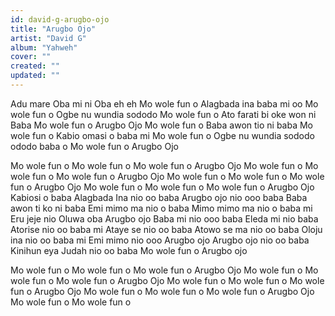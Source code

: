 ```yaml
---
id: david-g-arugbo-ojo
title: "Arugbo Ojo"
artist: "David G"
album: "Yahweh"
cover: ""
created: ""
updated: ""
---
```


Adu mare Oba mi ni
Oba eh eh
Mo wole fun o
Alagbada ina baba mi oo
Mo wole fun o
Ogbe nu wundia sododo
Mo wole fun o
Ato farati bi oke won ni Baba
Mo wole fun o
Arugbo Ojo
Mo wole fun o
Baba awon tio ni baba
Mo wole fun o
Kabio omasi o baba mi
Mo wole fun o
Ogbe nu wundia sododo ododo baba o
Mo wole fun o
Arugbo Ojo

Mo wole fun o
Mo wole fun o
Mo wole fun o
Arugbo Ojo
Mo wole fun o
Mo wole fun o
Mo wole fun o
Arugbo Ojo
Mo wole fun o
Mo wole fun o
Mo wole fun o
Arugbo Ojo
Mo wole fun o
Mo wole fun o
Mo wole fun o
Arugbo Ojo
Kabiosi o baba
Alagbada Ina nio oo baba
Arugbo ojo nio ooo baba
Baba awon ti ko ni baba
Emi mimo ma nio o baba
Mimo mimo ma nio o baba mi
Eru jeje nio Oluwa oba
Arugbo ojo
Baba mi nio ooo baba
Eleda mi nio baba
Atorise nio oo baba mi
Ataye se nio oo baba
Atowo se ma nio oo baba
Oloju ina nio oo baba mi
Emi mimo nio ooo
Arugbo ojo
Arugbo ojo nio oo baba
Kinihun eya Judah nio oo baba
Mo wole fun o
Arugbo ojo

Mo wole fun o
Mo wole fun o
Mo wole fun o
Arugbo Ojo
Mo wole fun o
Mo wole fun o
Mo wole fun o
Arugbo Ojo
Mo wole fun o
Mo wole fun o
Mo wole fun o
Arugbo Ojo
Mo wole fun o
Mo wole fun o
Mo wole fun o
Arugbo Ojo Mo wole fun o
Mo wole fun o